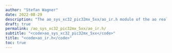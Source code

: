 ```yaml
---
author: "Stefan Wagner"
date: 2022-08-29
description: "The ao_sys_xc32_pic32mx_5xx/ao_ir.h module of the ao real-time operating system."
draft: true
permalink: /ao_sys_xc32_pic32mx_5xx/ao_ir.h/ 
subtitle: "<code>ao_sys_xc32_pic32mx_5xx</code>"
title: "<code>ao_ir.h</code>"
toc: true
---
```



